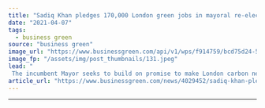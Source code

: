 ```yaml
---
title: "Sadiq Khan pledges 170,000 London green jobs in mayoral re-election pitch"
date: "2021-04-07"
tags: 
  - business green
source: "business green"
image_url: "https://www.businessgreen.com/api/v1/wps/f914759/bcd75d24-59ae-4715-8fe7-c6fed0ae6418/8/mayor-of-london-clean-air-3-185x114.jpeg"
image_fp: "/assets/img/post_thumbnails/131.jpeg"
lead: "
 The incumbent Mayor seeks to build on promise to make London carbon neutral by 2030 as he sets out election manifesto ..."
article_url: "https://www.businessgreen.com/news/4029452/sadiq-khan-pledges-170-london-green-jobs-mayoral-election-pitch"
---
```


---
